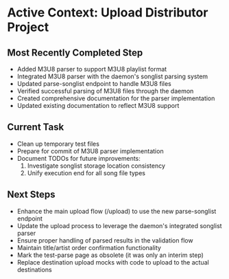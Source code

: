 # Active Context: Upload Distributor Project

## Most Recently Completed Step
- Added M3U8 parser to support M3U8 playlist format
- Integrated M3U8 parser with the daemon's songlist parsing system
- Updated parse-songlist endpoint to handle M3U8 files
- Verified successful parsing of M3U8 files through the daemon
- Created comprehensive documentation for the parser implementation
- Updated existing documentation to reflect M3U8 support

## Current Task
- Clean up temporary test files
- Prepare for commit of M3U8 parser implementation
- Document TODOs for future improvements:
  1. Investigate songlist storage location consistency
  2. Unify execution end for all song file types

## Next Steps
- Enhance the main upload flow (/upload) to use the new parse-songlist endpoint
- Update the upload process to leverage the daemon's integrated songlist parser
- Ensure proper handling of parsed results in the validation flow
- Maintain title/artist order confirmation functionality
- Mark the test-parse page as obsolete (it was only an interim step)
- Replace destination upload mocks with code to upload to the actual destinations
